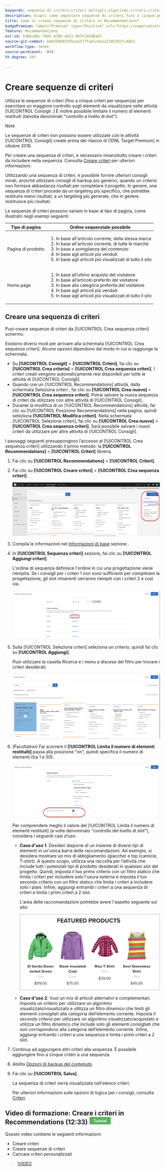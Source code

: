```yaml
---
keywords: sequenza di criteri;criteri multipli;algoritmi;criteri;criteri di consigli;sequenza;numero limite di elementi restituiti;controllo a livello di slot;slot
description: Scopri come impostare sequenze di criteri fino a cinque per esercitare un maggiore controllo sugli elementi che compaiono nel tuo Adobe [!DNL Target] Attività Recommendations.
title: Come si creano sequenze di criteri in Recommendations?
badgePremium: label="Premium" type="Positive" url="https://experienceleague.adobe.com/docs/target/using/introduction/intro.html?lang=en#premium newtab=true" tooltip="See what's included in Target Premium."
feature: Recommendations
exl-id: 5366c86c-7685-478b-a621-9b3f24296ab7
source-git-commit: bde5506033fbca1577fad1cda1af203702fc4bb3
workflow-type: tm+mt
source-wordcount: '834'
ht-degree: 34%

---
```


# Creare sequenze di criteri

Utilizza le sequenze di criteri (fino a cinque criteri per sequenza) per esercitare un maggiore controllo sugli elementi da visualizzare nelle attività [!UICONTROL Consigli. ] È inoltre possibile limitare il numero di elementi restituiti (talvolta denominati &quot;controllo a livello di slot&quot;).

>[!NOTE]
>
>Le sequenze di criteri non possono essere utilizzate con le attività [!UICONTROL Consigli] create prima del rilascio di [!DNL Target Premium] in ottobre 2016.

Per creare una sequenza di criteri, è necessario innanzitutto creare i criteri da includere nella sequenza. Consulta [Creare criteri](/help/main/c-recommendations/c-algorithms/create-new-algorithm.md) per ulteriori informazioni.

Utilizzando una sequenza di criteri, è possibile fornire ulteriori consigli mirati, anziché utilizzare consigli di backup più generici, quando un criterio non fornisce abbastanza risultati per completare il progetto. In genere, una sequenza di criteri procede da un targeting più specifico, che potrebbe restituire meno risultati, a un targeting più generale, che in genere restituisce più risultati.

Le sequenze di criteri possono variare in base al tipo di pagina, come illustrato negli esempi seguenti:

| Tipo di pagina | Ordine sequenziale possibile |
| --- | --- |
| Pagina di prodotto | <ol><li>In base all&#39;articolo corrente, della stessa marca</li><li>In base all&#39;articolo corrente, di tutte le marche</li><li>In base a somiglianza del contenuto</li><li>In base agli articoli più venduti</li><li>In base agli articoli più visualizzati di tutto il sito</li></ol> |
| Home page | <ol><li>In base all’ultimo acquisto del visitatore </li><li>In base all’articolo preferito del visitatore</li><li>In base alla categoria preferita del visitatore</li><li>In base agli articoli più venduti</li><li>In base agli articoli più visualizzati di tutto il sito</li></ol> |

## Creare una sequenza di criteri

Puoi creare sequenze di criteri da [!UICONTROL Crea sequenza criteri] schermo.

Esistono diversi modi per arrivare alla schermata [!UICONTROL Crea sequenza criteri]. Alcune opzioni dipendono dal modo in cui si raggiunge la schermata.

* Su **[!UICONTROL Consigli]** > **[!UICONTROL Criteri]**, fai clic su **[!UICONTROL Crea criterio]** > **[!UICONTROL Crea sequenza criteri]**. I criteri creati vengono automaticamente resi disponibili per tutte le attività di [!UICONTROL Consigli].
* Quando crei un [!UICONTROL Recommendations] attività, dalla schermata Seleziona criteri , fai clic su **[!UICONTROL Crea nuovo]** > **[!UICONTROL Crea sequenza criteri]**. Potrai salvare la nuova sequenza di criteri da utilizzare con altre attività di [!UICONTROL Consigli].
* Durante la modifica di un [!UICONTROL Recommendations] attività, fai clic su [!UICONTROL Posizione Recommendations] nella pagina, quindi seleziona **[!UICONTROL Modifica criteri]**. Nella schermata [!UICONTROL Seleziona criteri], fai clic su **[!UICONTROL Crea nuovo]** > **[!UICONTROL Crea sequenza criteri]**. Sarà possibile salvare i nuovi criteri da utilizzare per altre attività di [!UICONTROL Consigli].

I passaggi seguenti presuppongono l’accesso al [!UICONTROL Crea sequenza criteri] utilizzando il primo metodo: la **[!UICONTROL Recommendations]** > **[!UICONTROL Criteri]** libreria.

1. Fai clic su **[!UICONTROL Recommendations]** > **[!UICONTROL Criteri]**.

1. Fai clic su **[!UICONTROL Creare criteri]** > **[!UICONTROL Crea sequenza criteri]**.

   ![Immagine CreateCriteriaSequence](assets/CreateCriteriaSequence.png)

1. Compila le informazioni nel [Informazioni di base](/help/main/c-recommendations/c-algorithms/create-new-algorithm.md#info) sezione .

1. In **[!UICONTROL Sequenza criteri]** sezione, fai clic su **[!UICONTROL Aggiungi criteri]**.

   L&#39;ordine di sequenza definisce l&#39;ordine in cui una progettazione viene riempita. Se i consigli per i criteri 1 non sono sufficienti per completare la progettazione, gli slot rimanenti verranno riempiti con i criteri 2 e così via.

   ![Aggiungi criteri](/help/main/c-recommendations/c-algorithms/assets/add-criteria.png)

1. Sulla [!UICONTROL Seleziona criteri] seleziona un criterio, quindi fai clic su **[!UICONTROL Aggiungi]**.

   Puoi utilizzare la casella Ricerca e i menu a discesa del filtro per trovare i criteri desiderati.

   ![Selezionare criteri](/help/main/c-recommendations/c-algorithms/assets/select-criteria.png)

1. (Facoltativo) Fai scorrere il **[!UICONTROL Limita il numero di elementi restituiti]** passa alla posizione &quot;on&quot;, quindi specifica il numero di elementi (tra 1 e 50).

   ![Limita il numero di elementi restituiti](/help/main/c-recommendations/c-algorithms/assets/limit-number.png)

   Per comprendere meglio il valore del [!UICONTROL Limita il numero di elementi restituiti] (a volte denominato &quot;controllo del livello di slot&quot;), considera i seguenti casi d’uso:

   * **Caso d&#39;uso 1**: Desideri disporre di un insieme di diversi tipi di elementi in un&#39;unica barra delle raccomandazioni. Ad esempio, si desidera mostrare un mix di abbigliamento (giacche) e top (camicie, T-shirt). A questo scopo, utilizza una raccolta per l’attività che include tutti i potenziali tipi di prodotto desiderati in qualsiasi slot del progetto. Quindi, imposta il tuo primo criterio con un filtro statico che limita i criteri per includere solo l&#39;usura esterna e imposta il tuo secondo criterio con un filtro statico che limita i criteri a includere solo i piani. Infine, aggiungi entrambi i criteri a una sequenza di criteri e limita i primi criteri a 2 slot.

      L&#39;area delle raccomandazioni potrebbe avere l&#39;aspetto seguente sul sito:

      ![Vassoio delle raccomandazioni per i prodotti](/help/main/c-recommendations/c-algorithms/assets/featured-products.png)

   * **Caso d&#39;uso 2**: Vuoi un mix di articoli alternativi e complementari. Imposta un criterio per utilizzare un algoritmo visualizzato/visualizzato e utilizza un filtro dinamico che limiti gli elementi consigliati alla categoria dell’elemento corrente. Imposta il secondo criterio per utilizzare un algoritmo visualizzato/acquistato e utilizza un filtro dinamico che include solo gli elementi consigliati che non corrispondono alla categoria dell’elemento corrente. Infine, aggiungi entrambi i criteri a una sequenza e limita i primi criteri a 2 slot.

1. Continua ad aggiungere altri criteri alla sequenza. È possibile aggiungere fino a cinque criteri a una sequenza.

1. Abilita [Opzioni di backup del contenuto](/help/main/c-recommendations/c-algorithms/create-new-algorithm.md#content).

1. Fai clic su **[!UICONTROL Salva]**.

   La sequenza di criteri verrà visualizzata nell&#39;elenco criteri.

   Per ulteriori informazioni sulle opzioni di logica per i consigli, consulta [Criteri](/help/main/c-recommendations/c-algorithms/algorithms.md).

## Video di formazione: Creare i criteri in Recommendations (12:33) ![Icona Tutorial](/help/main/assets/tutorial.png)

Questo video contiene le seguenti informazioni:

* Creare criteri
* Creare sequenze di criteri
* Caricare criteri personalizzati

>[!VIDEO](https://video.tv.adobe.com/v/27694?quality=12)
